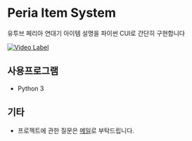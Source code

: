 # Peria Item System

유투브 페리아 연대기 아이템 설명을 파이썬 CUI로 간단히 구현합니다

[![Video Label](http://img.youtube.com/vi/5uJlNeg1Dn8/0.jpg)](https://youtu.be/5uJlNeg1Dn8)


## 사용프로그램
* Python 3

## 기타
* 프로젝트에 관한 질문은 [메일](notonalcyone@gmail.com)로 부탁드립니다.